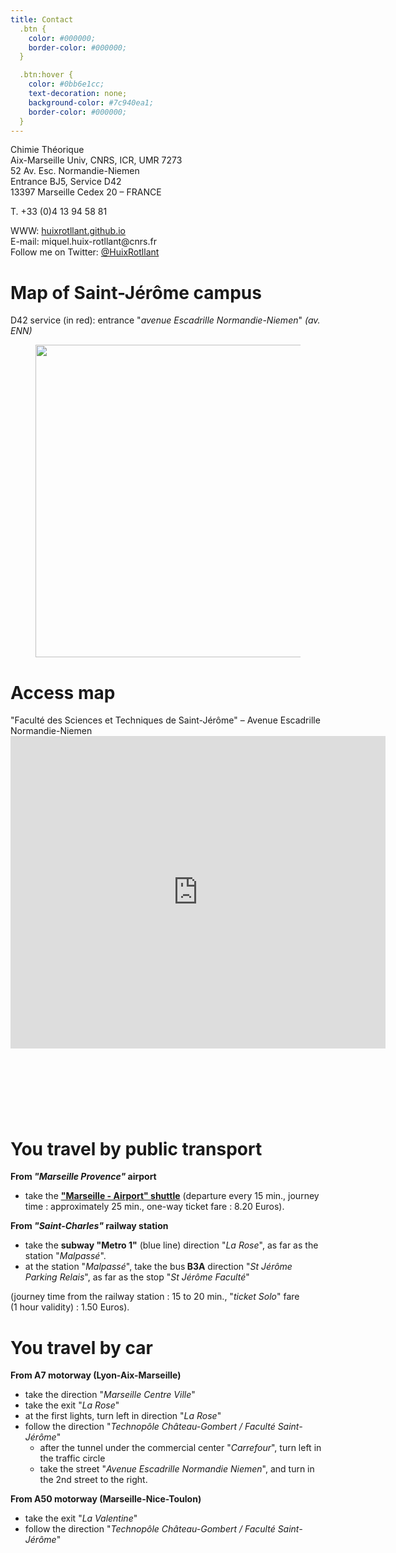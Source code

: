 ```yaml
---
title: Contact
  .btn {
    color: #000000;
    border-color: #000000; 
  } 

  .btn:hover {
    color: #0bb6e1cc;
    text-decoration: none;
    background-color: #7c940ea1;
    border-color: #000000;
  }
---
```


<html>
<style>
.page-header {
  color: #000;
  text-align: center;
  background-color: $header-bg-color;
  background-image: url("./images/1920px-Marseille_panorama.jpg");
  margin: 0 auto;

}
</style>
<body>

<p>Chimie Théorique<br />
Aix-Marseille Univ, CNRS, ICR, UMR 7273<br />
52 Av. Esc. Normandie-Niemen<br />
Entrance BJ5, Service D42<br />
13397 Marseille Cedex 20 – FRANCE</p>

<p>T. +33 (0)4 13 94 58 81</p>

<p>WWW: <a href="http://huixrotllant.github.io" target="_self" rel="noopener noreferrer">huixrotllant.github.io</a><br />
E-mail: miquel.huix-rotllant@cnrs.fr<br />
Follow me on Twitter: <a href="http://www.twitter.com/HuixRotllant" target="_blank" rel="noopener noreferrer">@HuixRotllant</a></p>

<div>
<h1>Map of Saint-Jérôme campus</h1>
<p>D42 service (in red): entrance "<em>avenue Escadrille Normandie-Niemen</em>"<em> (av. ENN)</em></p>
<figure class="wp-block-image size-large"><img src="https://icr-amu.cnrs.fr/tctnew/wp-content/uploads/2022/08/g15047-748x1024.png" width="600" height="500" alt="" class="wp-image-505"/></figure>
</div>


<div align="left">
<h1>Access map</h1>
<p>"Faculté des Sciences et Techniques de Saint-Jérôme" – Avenue Escadrille Normandie-Niemen<br /><iframe style="border: 0;" src="https://www.google.com/maps/embed?pb=!1m28!1m12!1m3!1d23221.648198615985!2d5.388930239238843!3d43.32041306457023!2m3!1f0!2f0!3f0!3m2!1i1024!2i768!4f13.1!4m13!3e3!4m5!1s0x12c9c096e729d3b1%3A0xe27e4de8ab708ec5!2sGare+de+Marseille+Saint-Charles%2C+Square+Narvik%2C+13232+Marseille!3m2!1d43.3032794!2d5.380141999999999!4m5!1s0x12c9bf94988d315d%3A0x3f75d7f93a9e5c0!2sCampus+Universitaire+de+Saint-J%C3%A9r%C3%B4me%2C+52+Avenue+Escadrille+Normandie+Niemen%2C+13013+Marseille!3m2!1d43.336982299999995!2d5.4108503!5e0!3m2!1sfr!2sfr!4v1484064928911" width="600" height="500" frameborder="0" allowfullscreen="allowfullscreen"></iframe></p>
<div align="center"> </div>
<h1> </h1>
<div class="readmorejs-block" data-readmore-class="btn btn-info" data-readless-class="btn" data-readmore-txt="Read More" data-readless-txt="Close" data-threshold-height="100" data-animation-speed="200">
</div>

<h1>You travel by public transport</h1>
<div align="left">
<p><strong>From<em> "Marseille Provence" </em>airport</strong></p>
<ul>
<li>take the <strong><a href="http://www.navettemarseilleaeroport.com/index.php" target="_blank" rel="noopener noreferrer">"Marseille - Airport" shuttle</a></strong> (departure every 15 min., journey time : approximately 25 min., one-way ticket fare : 8.20 Euros).</li>
</ul>
<p><strong>From<em> "Saint-Charles" </em>railway station</strong></p>
</div>
<ul>
<li>take the <strong>subway "Metro 1"</strong> (blue line) direction "<em>La Rose</em>", as far as the station "<em>Malpassé</em>".</li>
<li>at the station "<em>Malpassé</em>", take the bus<strong> B3A</strong> direction "<em>St Jérôme Parking Relais</em>", as far as the stop "<em>St Jérôme Faculté</em>"</li>
</ul>
<p>(journey time from the railway station : 15 to 20 min., "<em>ticket Solo</em>" fare (1 hour validity) : 1.50 Euros).</p>
<div align="left">
<h1>You travel by car</h1>
<p><strong>From A7 motorway (Lyon-Aix-Marseille)</strong></p>
<ul>
<li>take the direction "<em>Marseille Centre Ville</em>"</li>
<li>take the exit "<em>La Rose</em>"</li>
<li>at the first lights, turn left in direction "<em>La Rose</em>"</li>
<li>follow the direction "<em>Technopôle Château-Gombert / Faculté Saint-Jérôme</em>"
<ul>
<li>after the tunnel under the commercial center "<em>Carrefour</em>", turn left in the traffic circle</li>
<li>take the street "<em>Avenue Escadrille Normandie Niemen</em>", and turn in the 2nd street to the right.</li>
</ul>
</li>
</ul>
<p><strong>From A50 motorway (Marseille-Nice-Toulon)</strong></p>
<ul>
<li>take the exit "<em>La Valentine</em>"</li>
<li>follow the direction "<em>Technopôle Château-Gombert / Faculté Saint-Jérôme</em>"</li>
</ul>
</div>

</body>
</html>
